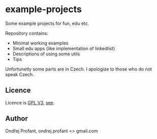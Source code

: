 example-projects
================

Some example projects for fun, edu etc. 

Repository contains:
 * Minimal working examples
 * Small edu apps (like implementation of linkedlist)
 * Descriptions of using some utils
 * Tips

Unfortunetly some parts are in Czech. I apologize to those who do not speak Czech.


Licence
--------
Licence is [GPL V3](http://www.gnu.org/licenses), [see](LICENCE).


Author
------
Ondřej Profant, ondrej.profant <> gmail.com
